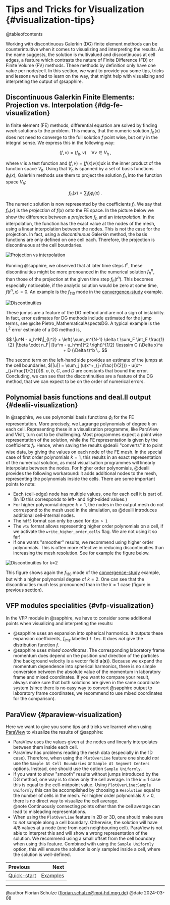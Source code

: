 # Tips and Tricks for Visualization {#visualization-tips}

@tableofcontents

Working with discontinuous Galerkin (DG) finite element methods can be
counterintuitive when it comes to visualizing and interpreting the results. As
the name suggests, the solution is multivalued and discontinuous at cell edges,
a feature which contrasts the nature of Finite Difference (FD) or Finite Volume
(FV) methods. These methods by definition only have one value per node/cell. In
this section, we want to provide you some tips, tricks and lessons we had to
learn on the way, that might help with visualizing and interpreting the output
of @sapphire.

## Discontinuous Galerkin Finite Elements: Projection vs. Interpolation {#dg-fe-visualization}

In finite element (FE) methods, differential equation are solved by finding
*weak* solutions to the problem. This means, that the numeric solution $f_h(x)$
does not need to converge to the full solution $f$ point wise, but only in the
integral sense. We express this in the following way:

$$
  (f, v) = (f_h, v) \quad \forall v \in V_h \,,
$$

where $v$ is a test function and $(f, v) = \int f(x) v(x) dx$ is the inner
product of the function space $V_h$. Using that $V_h$ is spanned by a set of
basis functions $\phi_i(x)$, Galerkin methods use them to project the solution
$f_h$ into the function space $V_h$:

$$
  f_h(x) = \sum_i f_i \phi_i(x) \,.
$$

The numeric solution is now represented by the coefficients $f_i$. We say that
$f_h(x)$ is the *projection* of $f(x)$ onto the FE space. In the picture below
we show the difference between a *projection* $f_h$ and an *interpolation*. In
the interpolation, the function has the exact value at the nodes of the mesh,
using a linear interpolation between the nodes. This is not the case for the
projection. In fact, using a *discontinuous* Galerkin method, the basis
functions are only defined on one cell each. Therefore, the projection is
discontinuous at the cell boundaries.

![Projection vs interpolation](https://sapphirepp.org/img/examples/visualization/visualization_projection_interpolation.png)

Running @sapphire, we observed that at later time steps $t^n$, these
discontinuities might be more pronounced in the numerical solution $f_h^n$, than
those of the projection at the given time step $f_h(t^n)$. This becomes
especially noticeable, if the analytic solution would be zero at some time,
$f(t^n, x) = 0$. An example is the $f_{110}$ mode in the
[convergence-study](#convergence-study) example.

![Discontinuities](https://sapphirepp.org/img/examples/visualization/visualization_discontinuity_k1.gif)

These jumps are a feature of the DG method and are not a sign of instability. In
fact, error estimates for DG methods include estimated for the jump terms, see
@cite Pietro_MathematicalAspectsDG. A typical example is the $L^2$ error
estimate of a DG method is,

$$
  \|u^N - u_h^N\|_{L^2} + \left( \sum_m^{N-1} \delta t \sum_F \int_F \frac{1}{2}
  |\beta \cdot n_F| [[u^m - u_h^m]]^2 \right)^{1/2}
  \lesssim C (\Delta x)^a + D (\Delta t)^b \,.
$$

The second term on the left-hand side provides an estimate of the jumps at the
cell boundaries, $[[u]] = \sum_j (u(x^+_{j+\frac{1}{2}}) -
u(x^-_{j+\frac{1}{2}}))$. $a$, $b$, $C$, and $D$ are constants that bound the
error. Concluding, we can see that the discontinuities are a feature of the DG
method, that we can expect to be on the order of numerical errors.

## Polynomial basis functions and deal.II output {#dealii-visualization}

In @sapphire, we use polynomial basis functions $\phi_i$ for the FE
representation. More precisely, we Lagrange polynomials of degree $k$ on each
cell. Representing these in a visualization programme, like ParaView and VisIt,
turn out to be challenging. Most programmes expect a point wise representation
of the solution, while the FE representation is given by the coefficients $f_i$.
Hence, when saving the results @dealii "converts" it to point wise data, by
giving the values on each node of the FE mesh. In the special case of first
order polynomials $k=1$, this results in an exact representation of the
numerical solution, as most visualisation programmes will linearly interpolate
between the nodes. For higher order polynomials, @dealii provides the following
workaround: it adds additional nodes to the mesh, representing the polynomials
inside the cells. There are some important points to note:

- Each (cell-edge) node has multiple values, one for each cell it is part of.
  (In 1D this corresponds to left- and right-sided values.)
- For higher polynomial degree $k>1$, the nodes in the output mesh do not
  correspond to the mesh used in the simulation, as @dealii introduces
  additional cell-internal nodes.
- The `hdf5` format can only be used for `dim > 1`
- The `vtu` format allows representing higher order polynomials on a cell, if we
  activate the `write_higher_order_cells` flag. We are not using it so far!
- If one wants "smoother" results, we recommend using higher order polynomials.
  This is often more effective in reducing discontinuities than increasing the
  mesh resolution. See for example the figure below.

![Discontinuities for $k=2$](https://sapphirepp.org/img/examples/visualization/visualization_discontinuity_k2.png)

This figure shows again the $f_{110}$ mode of the
[convergence-study](#convergence-study) example, but with a higher polynomial
degree of $k=2$. One can see that the discontinuities much less pronounced than
in the $k=1$ case (figure in previous section).

## VFP modules specialities {#vfp-visualization}

In the VFP module in @sapphire, we have to consider some additional points when
visualizing and interpreting the results:

- @sapphire uses an expansion into spherical harmonics. It outputs these
  expansion coefficients, $f_{lms}$ labelled `f_lms`. It does *not* give the
  distribution function $f$.
- @sapphire uses *mixed coordinates*. The corresponding laboratory frame
  momentum does depend on the position *and* direction of the particles (the
  background velocity is a vector field $\mathbf{u}(\mathbf{x})$). Because we
  expand the momentum dependence into spherical harmonics, there is no simple
  conversion between the absolute value of the momentum in laboratory frame and
  mixed coordinates. If you want to compare your result, always make sure that
  both solutions are given in the same coordinate system (since there is no easy
  way to convert @sapphire output to laboratory frame coordinates, we recommend
  to use mixed coordinates for the comparison).

## ParaView {#paraview-visualization}

Here we want to give you some tips and tricks we learned when using
[ParaView](https://www.paraview.org) to visualize the results of @sapphire:

- ParaView uses the values given at the nodes and linearly interpolates between
  them inside each cell.
- ParaView has problems reading the mesh data (especially in the 1D case).
  Therefore, when using the `PlotOverLine` feature one should *not* use the
  `Sample At Cell Boundaries` or `Sample At Segment Centers` options. Instead,
  one should use the option `Sample Uniformly`.
- If you want to show "smooth" results without jumps introduced by the DG
  method, one way is to show only the cell average. In the $k=1$ case this is
  equal to the cell-midpoint value. Using `PlotOverLine:Sample Uniformly` this
  can be accomplished by choosing a `Resolution` equal to the number of cells in
  the mesh. For higher order polynomials $k>0$, there is no direct way to
  visualize the cell average.  
  @note Continuously connecting points other than the cell average can lead to
    misleading representations.
- When using the `PlotOverLine` feature in 2D or 3D, one should make sure to
  *not* sample along a cell boundary. Otherwise, the solution will have 4/8
  values at a node (one from each neighbouring cell). ParaView is not able to
  interpret this and will show a wrong representation of the solution. We
  recommend using a small offset from the cell boundary when using this feature.
  Combined with using the `Sample Uniformly` option, this will ensure the
  solution is only sampled inside a cell, where the solution is well-defined.

<div class="section_buttons">

| Previous                    |                  Next |
|:----------------------------|----------------------:|
| [Quick-start](#quick-start) | [Examples](#examples) |

</div>

---

@author Florian Schulze (<florian.schulze@mpi-hd.mpg.de>)
@date 2024-03-08
